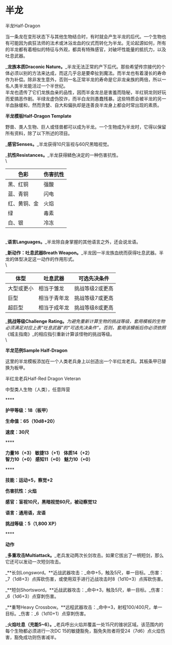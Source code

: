 # 半龙

半龙Half-Dragon

&#x20;   当一条龙在变形状态下与其他生物结合时，有时就会产生半龙的后代。一个生物也有可能因为疯狂法师的法术或沐浴龙血的仪式而转化为半龙。无论起源如何，所有的半龙都有着相似的特征与外观，都具有特殊感官，对破坏性能量的抵抗力，以及吐息武器。

&#x20;   _**龙族本质Draconic Nature。**_半龙无法正常的产下后代。那些希望传宗接代的个体必须以别的方法来达成，而这几乎总是要牵扯到魔法。而半龙也有着漫长的寿命作为补偿。除非发生意外，否则一名正常半龙的寿命是它非龙亲族的两倍，所以一名人类半龙能活过一个半世纪。\
&#x20;   半龙也遗传了它们龙族血亲的品性，因而半金龙总是害羞而隐秘，半红铜龙则好玩而爱搞恶作剧。半绿龙虚伪狡诈，而半白龙则愚蠢残暴。这些特质会被半龙的另一半血脉缓和，然而贪婪、自大和偏执却是连善良半龙身上都会时常出现的素质。

&#x20;

**半龙模板Half-Dragon Template**

&#x20;   野兽、类人生物、巨人或怪兽都可以成为半龙。一个生物成为半龙时，它得以保留所有资料，除了以下所述的项目。

&#x20; _**感官Senses。**_半龙获得10尺盲视与60尺黑暗视觉。

&#x20; _**抗性Resistances。**_半龙获得鳞色决定的一种伤害抗性。\
\


| **色彩** | **伤害抗性** |
| ------ | -------- |
| 黑、红铜   | 强酸       |
| 蓝、青铜   | 闪电       |
| 红、黄铜、金 | 火焰       |
| 绿      | 毒素       |
| 白、银    | 冷冻       |

\
&#x20; _**语言Languages。**_半龙除自身掌握的其他语言之外，还会说龙语。

&#x20; _**新动作：吐息武器Breath Weapon。**_半龙因一半龙族血统而获得吐息武器。半龙的体型决定这一动作的作用形式。\
\


| **体型** | **吐息武器** | **可选先决条件** |
| ------ | -------- | ---------- |
| 大型或更小  | 相当于雏龙    | 挑战等级2或更高   |
| 巨型     | 相当于青年龙   | 挑战等级7或更高   |
| 超巨型    | 相当于成年龙   | 挑战等级8或更高   |

&#x20;

&#x20; _**挑战等级Challenge Rating。**_为避免重新计算生物的挑战等级，套用模板的生物必须满足对应上表“吐息武器”的“可选先决条件”。否则，套用该模板后你必须依照_《城主指南》_的相应指引重新计算该怪物的挑战等级。\
\


**半龙范例Sample Half-Dragon**

&#x20;   这里的半龙模板添加在一个人类老兵身上以创造出一个半红龙老兵。其板条甲已替换为板甲。

&#x20;

半红龙老兵Half-Red Dragon Veteran

中型类人生物（人类），任意阵营

&#x20;****&#x20;

**护甲等级：18（板甲）**

**生命值：65（10d8+20）**

**速度：30尺**

&#x20;****&#x20;

**力量16（+3）     敏捷13（+1）     体质14（+2）**\
**智力10（+0）     感知11（+0）     魅力10（+0）**

&#x20;****&#x20;

**技能：运动+5，察觉+2**

**伤害抗性：火焰**

**感官：盲视10尺，黑暗视觉60尺，被动察觉12**

**语言：通用语，龙语**

**挑战等级：5（1,800 XP）**

&#x20;****&#x20;

**动作**

&#x20; _**多重攻击Multiattack。**_老兵发动两次长剑攻击。如果它拔出了一柄短剑，那么它还可以发动一次短剑攻击。

&#x20; _**长剑Longsword。**近战武器攻击：_命中+5，触及5尺，单一目标。_伤害：_7（1d8+3）点挥砍伤害，或使用双手进行近战攻击时8（1d10+3）点挥砍伤害。

&#x20; _**短剑Shortsword。**近战武器攻击：_命中+3，触及5尺，单一目标。_伤害：_6（1d6+3）点穿刺伤害。

&#x20; _**重弩Heavy Crossbow。**远程武器攻击：_命中+3，射程100/400尺，单一目标。_伤害：_6（1d10+1）点穿刺伤害。

&#x20; _**火焰吐息（充能5\~6）。**_老兵呼出火焰并覆盖一处15尺的锥状区域。该范围内的每个生物都必须进行一次DC 15的敏捷豁免，豁免失败者将受24（7d6）点火焰伤害，豁免成功则伤害减半。

&#x20;
